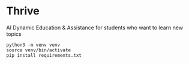 # Thrive
AI Dynamic Education &amp; Assistance for students who want to learn new topics

```cd backend
python3 -m venv venv
source venv/bin/activate
pip install requirements.txt
